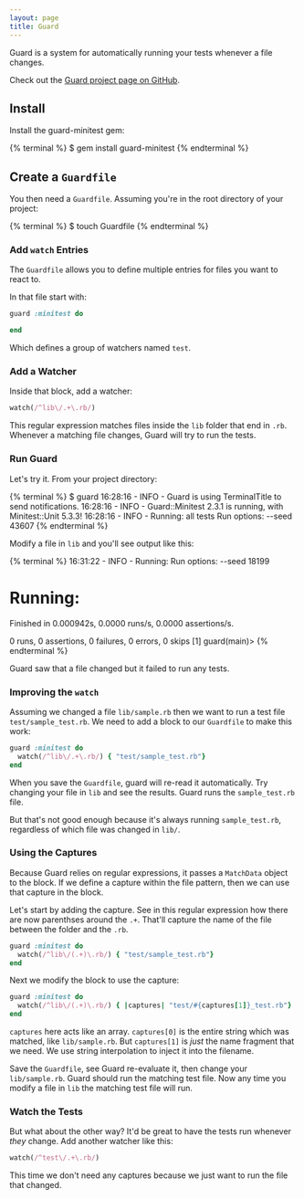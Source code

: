 ```yaml
---
layout: page
title: Guard
---
```


Guard is a system for automatically running your tests whenever a file changes.

Check out the [Guard project page on GitHub](https://github.com/guard/guard).

## Install

Install the guard-minitest gem:

{% terminal %}
$ gem install guard-minitest
{% endterminal %}

## Create a `Guardfile`

You then need a `Guardfile`. Assuming you're in the root directory of your project:

{% terminal %}
$ touch Guardfile
{% endterminal %}

### Add `watch` Entries

The `Guardfile` allows you to define multiple entries for files you want to
react to.

In that file start with:

```ruby
guard :minitest do

end
```

Which defines a group of watchers named `test`.

### Add a Watcher

Inside that block, add a watcher:

```ruby
watch(/^lib\/.+\.rb/)
```

This regular expression matches files inside the `lib` folder that end in `.rb`.
Whenever a matching file changes, Guard will try to run the tests.

### Run Guard

Let's try it. From your project directory:

{% terminal %}
$ guard
16:28:16 - INFO - Guard is using TerminalTitle to send notifications.
16:28:16 - INFO - Guard::Minitest 2.3.1 is running, with Minitest::Unit 5.3.3!
16:28:16 - INFO - Running: all tests
Run options: --seed 43607
{% endterminal %}

Modify a file in `lib` and you'll see output like this:

{% terminal %}
16:31:22 - INFO - Running:
Run options: --seed 18199

# Running:



Finished in 0.000942s, 0.0000 runs/s, 0.0000 assertions/s.

0 runs, 0 assertions, 0 failures, 0 errors, 0 skips
[1] guard(main)>
{% endterminal %}

Guard saw that a file changed but it failed to run any tests.

### Improving the `watch`

Assuming we changed a file `lib/sample.rb` then we want to run a test file
`test/sample_test.rb`. We need to add a block to our `Guardfile` to make this work:

```ruby
guard :minitest do
  watch(/^lib\/.+\.rb/) { "test/sample_test.rb"}
end
```

When you save the `Guardfile`, guard will re-read it automatically. Try changing
your file in `lib` and see the results. Guard runs the `sample_test.rb` file.

But that's not good enough because it's always running `sample_test.rb`,
regardless of which file was changed in `lib/`.

### Using the Captures

Because Guard relies on regular expressions, it passes a `MatchData` object to the
block. If we define a capture within the file pattern, then we can use that
capture in the block.

Let's start by adding the capture. See in this regular expression how there are
now parenthses around the `.+`. That'll capture the name of the file between the
folder and the `.rb`.

```ruby
guard :minitest do
  watch(/^lib\/(.+)\.rb/) { "test/sample_test.rb"}
end
```

Next we modify the block to use the capture:

```ruby
guard :minitest do
  watch(/^lib\/(.+)\.rb/) { |captures| "test/#{captures[1]}_test.rb"}
end
```

`captures` here acts like an array. `captures[0]` is the entire string which was
matched, like `lib/sample.rb`. But `captures[1]` is *just* the name fragment that
we need. We use string interpolation to inject it into the filename.

Save the `Guardfile`, see Guard re-evaluate it, then change your `lib/sample.rb`.
Guard should run the matching test file. Now any time you modify a file in `lib`
the matching test file will run.

### Watch the Tests

But what about the other way? It'd be great to have the tests run whenever *they*
change. Add another watcher like this:

```ruby
watch(/^test\/.+\.rb/)
```

This time we don't need any captures because we just want to run the file that
changed.
